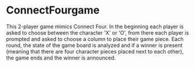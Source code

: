 # ConnectFourgame
This 2-player game mimics Connect Four. In the beginning each player is asked to choose between the character 'X' or 'O', from there each player is prompted
and asked to choose a column to place their game piece. Each round, the state of the game board is analyzed and if a winner is present (meaning that there
are four character pieces placed next to each other), the game ends and the winner is announced. 

